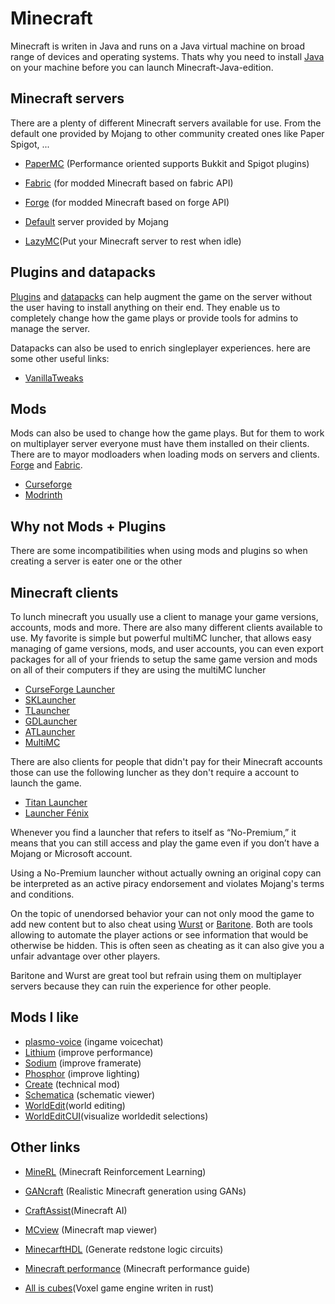 # Minecraft

Minecraft is writen in Java and runs on a Java virtual machine on broad range of devices and operating systems. Thats why you need to install [Java](https://www.java.com/download/ie_manual.jsp) on your machine before you can launch Minecraft-Java-edition.

## Minecraft servers

There are a plenty of different Minecraft servers available for use. 
From the default one provided by Mojang to other community created ones like Paper Spigot, ...

- [PaperMC](https://papermc.io/) (Performance oriented supports Bukkit and Spigot plugins)
- [Fabric](https://fabricmc.net/use/server/) (for modded Minecraft based on fabric API)
- [Forge](https://files.minecraftforge.net/net/minecraftforge/forge/) (for modded Minecraft based on forge API)
- [Default](https://www.minecraft.net/en-us/download/server) server provided by Mojang

- [LazyMC](https://github.com/timvisee/lazymc)(Put your Minecraft server to rest when idle)

## Plugins and datapacks

[Plugins](https://www.curseforge.com/minecraft/bukkit-plugins) and [datapacks](https://www.planetminecraft.com/data-packs/) can help augment the game on the server without the user having to install anything on their end. They enable us to completely change how the game plays or provide tools for admins to manage the server.

Datapacks can also be used to enrich singleplayer experiences.
here are some other useful links:
- [VanillaTweaks](https://vanillatweaks.net/picker/datapacks/)

## Mods

Mods can also be used to change how the game plays. But for them to work on multiplayer server everyone must have them installed on their clients. There are to mayor modloaders when loading mods on servers and clients. [Forge](https://files.minecraftforge.net/net/minecraftforge/forge/) and [Fabric](https://fabricmc.net/).

- [Curseforge](https://www.curseforge.com/minecraft/mc-mods)
- [Modrinth](https://modrinth.com/mods)

## Why not Mods + Plugins

There are some incompatibilities when using mods and plugins so when creating a server is eater one or the other

## Minecraft clients

To lunch minecraft you usually use a client to manage your game versions, accounts, mods and more. There are also many different clients available to use. My favorite is simple but powerful multiMC luncher, that allows easy managing of game versions, mods, and user accounts, you can even export packages for all of your friends to setup the same game version and mods on all of their computers if they are using the multiMC luncher

- [CurseForge Launcher](https://curseforge.overwolf.com/)
- [SKLauncher](https://skmedix.pl/)
- [TLauncher](https://tlauncher.org/en/)
- [GDLauncher](https://gdlauncher.com/)
- [ATLauncher](https://atlauncher.com/downloads)
- [MultiMC](https://multimc.org/)

There are also clients for people that didn't pay for their Minecraft accounts those can use the following luncher as they don't require a account to launch the game.

- [Titan Launcher](https://titan.mythicmc.org/)
- [Launcher Fénix](https://launcherfenix.com.ar/wope/)

Whenever you find a launcher that refers to itself as “No-Premium,” it means that you can still access and play the game even if you don’t have a Mojang or Microsoft account. 

Using a No-Premium launcher without actually owning an original copy can be interpreted as an active piracy endorsement and violates Mojang's terms and conditions. 

On the topic of unendorsed behavior your can not only mood the game to add new content but to also cheat using [Wurst](https://www.wurstclient.net/) or [Baritone](https://github.com/cabaletta/baritone). Both are tools allowing to automate the player actions or see information that would be otherwise be hidden. This is often seen as cheating as it can also give you a unfair advantage over other players.

Baritone and Wurst are great tool but refrain using them on multiplayer servers because they can ruin the experience for other people.

## Mods I like
- [plasmo-voice](https://github.com/plasmoapp/plasmo-voice) (ingame voicechat)
- [Lithium](https://github.com/CaffeineMC/lithium-fabric) (improve performance)
- [Sodium](https://github.com/CaffeineMC/sodium-fabric) (improve framerate)
- [Phosphor](https://github.com/CaffeineMC/phosphor-fabric) (improve lighting)
- [Create](https://github.com/Creators-of-Create/Create) (technical mod)
- [Schematica](https://beta.curseforge.com/minecraft/mc-mods/schematica) (schematic viewer)
- [WorldEdit](https://github.com/EngineHub/WorldEdit)(world editing)
- [WorldEditCUI](https://github.com/EngineHub/WorldEditCUI)(visualize worldedit selections)
## Other links 


- [MineRL](https://minerl.io/) (Minecraft Reinforcement Learning)
- [GANcraft](https://nvlabs.github.io/GANcraft/) (Realistic Minecraft generation using GANs)
- [CraftAssist](https://github.com/facebookresearch/craftassist)(Minecraft AI)
- [MCview](https://github.com/kbinani/mcview) (Minecraft map viewer)
- [MinecarftHDL](https://github.com/itsFrank/MinecraftHDL) (Generate redstone logic circuits)
- [Minecraft performance](http://optifog.blogspot.com/2011/08/understanding-minecraft-performance.html) (Minecraft performance guide)

- [All is cubes](https://github.com/kpreid/all-is-cubes)(Voxel game engine writen in rust)